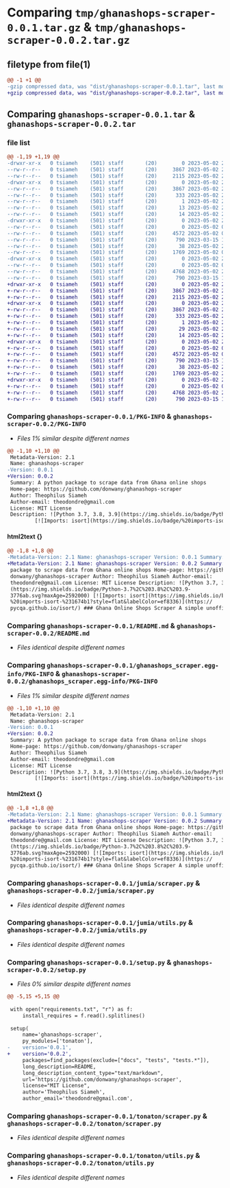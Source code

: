 # Comparing `tmp/ghanashops-scraper-0.0.1.tar.gz` & `tmp/ghanashops-scraper-0.0.2.tar.gz`

## filetype from file(1)

```diff
@@ -1 +1 @@
-gzip compressed data, was "dist/ghanashops-scraper-0.0.1.tar", last modified: Tue May  2 21:35:46 2023, max compression
+gzip compressed data, was "dist/ghanashops-scraper-0.0.2.tar", last modified: Tue May  2 21:40:14 2023, max compression
```

## Comparing `ghanashops-scraper-0.0.1.tar` & `ghanashops-scraper-0.0.2.tar`

### file list

```diff
@@ -1,19 +1,19 @@
-drwxr-xr-x   0 tsiameh    (501) staff       (20)        0 2023-05-02 21:35:46.000000 ghanashops-scraper-0.0.1/
--rw-r--r--   0 tsiameh    (501) staff       (20)     3867 2023-05-02 21:35:46.000000 ghanashops-scraper-0.0.1/PKG-INFO
--rw-r--r--   0 tsiameh    (501) staff       (20)     2115 2023-05-02 21:35:19.000000 ghanashops-scraper-0.0.1/README.md
-drwxr-xr-x   0 tsiameh    (501) staff       (20)        0 2023-05-02 21:35:46.000000 ghanashops-scraper-0.0.1/ghanashops_scraper.egg-info/
--rw-r--r--   0 tsiameh    (501) staff       (20)     3867 2023-05-02 21:35:46.000000 ghanashops-scraper-0.0.1/ghanashops_scraper.egg-info/PKG-INFO
--rw-r--r--   0 tsiameh    (501) staff       (20)      333 2023-05-02 21:35:46.000000 ghanashops-scraper-0.0.1/ghanashops_scraper.egg-info/SOURCES.txt
--rw-r--r--   0 tsiameh    (501) staff       (20)        1 2023-05-02 21:35:46.000000 ghanashops-scraper-0.0.1/ghanashops_scraper.egg-info/dependency_links.txt
--rw-r--r--   0 tsiameh    (501) staff       (20)       13 2023-05-02 21:35:46.000000 ghanashops-scraper-0.0.1/ghanashops_scraper.egg-info/requires.txt
--rw-r--r--   0 tsiameh    (501) staff       (20)       14 2023-05-02 21:35:46.000000 ghanashops-scraper-0.0.1/ghanashops_scraper.egg-info/top_level.txt
-drwxr-xr-x   0 tsiameh    (501) staff       (20)        0 2023-05-02 21:35:46.000000 ghanashops-scraper-0.0.1/jumia/
--rw-r--r--   0 tsiameh    (501) staff       (20)        0 2023-05-02 06:24:26.000000 ghanashops-scraper-0.0.1/jumia/__init__.py
--rw-r--r--   0 tsiameh    (501) staff       (20)     4572 2023-05-02 07:29:45.000000 ghanashops-scraper-0.0.1/jumia/scraper.py
--rw-r--r--   0 tsiameh    (501) staff       (20)      790 2023-03-15 19:04:53.000000 ghanashops-scraper-0.0.1/jumia/utils.py
--rw-r--r--   0 tsiameh    (501) staff       (20)       38 2023-05-02 21:35:46.000000 ghanashops-scraper-0.0.1/setup.cfg
--rw-r--r--   0 tsiameh    (501) staff       (20)     1769 2023-05-02 06:29:39.000000 ghanashops-scraper-0.0.1/setup.py
-drwxr-xr-x   0 tsiameh    (501) staff       (20)        0 2023-05-02 21:35:46.000000 ghanashops-scraper-0.0.1/tonaton/
--rw-r--r--   0 tsiameh    (501) staff       (20)        0 2023-05-02 00:14:24.000000 ghanashops-scraper-0.0.1/tonaton/__init__.py
--rw-r--r--   0 tsiameh    (501) staff       (20)     4768 2023-05-02 21:06:19.000000 ghanashops-scraper-0.0.1/tonaton/scraper.py
--rw-r--r--   0 tsiameh    (501) staff       (20)      790 2023-03-15 19:04:53.000000 ghanashops-scraper-0.0.1/tonaton/utils.py
+drwxr-xr-x   0 tsiameh    (501) staff       (20)        0 2023-05-02 21:40:14.000000 ghanashops-scraper-0.0.2/
+-rw-r--r--   0 tsiameh    (501) staff       (20)     3867 2023-05-02 21:40:14.000000 ghanashops-scraper-0.0.2/PKG-INFO
+-rw-r--r--   0 tsiameh    (501) staff       (20)     2115 2023-05-02 21:35:19.000000 ghanashops-scraper-0.0.2/README.md
+drwxr-xr-x   0 tsiameh    (501) staff       (20)        0 2023-05-02 21:40:14.000000 ghanashops-scraper-0.0.2/ghanashops_scraper.egg-info/
+-rw-r--r--   0 tsiameh    (501) staff       (20)     3867 2023-05-02 21:40:14.000000 ghanashops-scraper-0.0.2/ghanashops_scraper.egg-info/PKG-INFO
+-rw-r--r--   0 tsiameh    (501) staff       (20)      333 2023-05-02 21:40:14.000000 ghanashops-scraper-0.0.2/ghanashops_scraper.egg-info/SOURCES.txt
+-rw-r--r--   0 tsiameh    (501) staff       (20)        1 2023-05-02 21:40:14.000000 ghanashops-scraper-0.0.2/ghanashops_scraper.egg-info/dependency_links.txt
+-rw-r--r--   0 tsiameh    (501) staff       (20)       29 2023-05-02 21:40:14.000000 ghanashops-scraper-0.0.2/ghanashops_scraper.egg-info/requires.txt
+-rw-r--r--   0 tsiameh    (501) staff       (20)       14 2023-05-02 21:40:14.000000 ghanashops-scraper-0.0.2/ghanashops_scraper.egg-info/top_level.txt
+drwxr-xr-x   0 tsiameh    (501) staff       (20)        0 2023-05-02 21:40:14.000000 ghanashops-scraper-0.0.2/jumia/
+-rw-r--r--   0 tsiameh    (501) staff       (20)        0 2023-05-02 06:24:26.000000 ghanashops-scraper-0.0.2/jumia/__init__.py
+-rw-r--r--   0 tsiameh    (501) staff       (20)     4572 2023-05-02 07:29:45.000000 ghanashops-scraper-0.0.2/jumia/scraper.py
+-rw-r--r--   0 tsiameh    (501) staff       (20)      790 2023-03-15 19:04:53.000000 ghanashops-scraper-0.0.2/jumia/utils.py
+-rw-r--r--   0 tsiameh    (501) staff       (20)       38 2023-05-02 21:40:14.000000 ghanashops-scraper-0.0.2/setup.cfg
+-rw-r--r--   0 tsiameh    (501) staff       (20)     1769 2023-05-02 21:39:34.000000 ghanashops-scraper-0.0.2/setup.py
+drwxr-xr-x   0 tsiameh    (501) staff       (20)        0 2023-05-02 21:40:14.000000 ghanashops-scraper-0.0.2/tonaton/
+-rw-r--r--   0 tsiameh    (501) staff       (20)        0 2023-05-02 00:14:24.000000 ghanashops-scraper-0.0.2/tonaton/__init__.py
+-rw-r--r--   0 tsiameh    (501) staff       (20)     4768 2023-05-02 21:06:19.000000 ghanashops-scraper-0.0.2/tonaton/scraper.py
+-rw-r--r--   0 tsiameh    (501) staff       (20)      790 2023-03-15 19:04:53.000000 ghanashops-scraper-0.0.2/tonaton/utils.py
```

### Comparing `ghanashops-scraper-0.0.1/PKG-INFO` & `ghanashops-scraper-0.0.2/PKG-INFO`

 * *Files 1% similar despite different names*

```diff
@@ -1,10 +1,10 @@
 Metadata-Version: 2.1
 Name: ghanashops-scraper
-Version: 0.0.1
+Version: 0.0.2
 Summary: A python package to scrape data from Ghana online shops
 Home-page: https://github.com/donwany/ghanashops-scraper
 Author: Theophilus Siameh
 Author-email: theodondre@gmail.com
 License: MIT License
 Description: ![Python 3.7, 3.8, 3.9](https://img.shields.io/badge/Python-3.7%2C%203.8%2C%203.9-3776ab.svg?maxAge=2592000)
         [![Imports: isort](https://img.shields.io/badge/%20imports-isort-%231674b1?style=flat&labelColor=ef8336)](https://pycqa.github.io/isort/)
```

#### html2text {}

```diff
@@ -1,8 +1,8 @@
-Metadata-Version: 2.1 Name: ghanashops-scraper Version: 0.0.1 Summary: A python
+Metadata-Version: 2.1 Name: ghanashops-scraper Version: 0.0.2 Summary: A python
 package to scrape data from Ghana online shops Home-page: https://github.com/
 donwany/ghanashops-scraper Author: Theophilus Siameh Author-email:
 theodondre@gmail.com License: MIT License Description: ![Python 3.7, 3.8, 3.9]
 (https://img.shields.io/badge/Python-3.7%2C%203.8%2C%203.9-
 3776ab.svg?maxAge=2592000) [![Imports: isort](https://img.shields.io/badge/
 %20imports-isort-%231674b1?style=flat&labelColor=ef8336)](https://
 pycqa.github.io/isort/) ### Ghana Online Shops Scraper A simple unofficial
```

### Comparing `ghanashops-scraper-0.0.1/README.md` & `ghanashops-scraper-0.0.2/README.md`

 * *Files identical despite different names*

### Comparing `ghanashops-scraper-0.0.1/ghanashops_scraper.egg-info/PKG-INFO` & `ghanashops-scraper-0.0.2/ghanashops_scraper.egg-info/PKG-INFO`

 * *Files 1% similar despite different names*

```diff
@@ -1,10 +1,10 @@
 Metadata-Version: 2.1
 Name: ghanashops-scraper
-Version: 0.0.1
+Version: 0.0.2
 Summary: A python package to scrape data from Ghana online shops
 Home-page: https://github.com/donwany/ghanashops-scraper
 Author: Theophilus Siameh
 Author-email: theodondre@gmail.com
 License: MIT License
 Description: ![Python 3.7, 3.8, 3.9](https://img.shields.io/badge/Python-3.7%2C%203.8%2C%203.9-3776ab.svg?maxAge=2592000)
         [![Imports: isort](https://img.shields.io/badge/%20imports-isort-%231674b1?style=flat&labelColor=ef8336)](https://pycqa.github.io/isort/)
```

#### html2text {}

```diff
@@ -1,8 +1,8 @@
-Metadata-Version: 2.1 Name: ghanashops-scraper Version: 0.0.1 Summary: A python
+Metadata-Version: 2.1 Name: ghanashops-scraper Version: 0.0.2 Summary: A python
 package to scrape data from Ghana online shops Home-page: https://github.com/
 donwany/ghanashops-scraper Author: Theophilus Siameh Author-email:
 theodondre@gmail.com License: MIT License Description: ![Python 3.7, 3.8, 3.9]
 (https://img.shields.io/badge/Python-3.7%2C%203.8%2C%203.9-
 3776ab.svg?maxAge=2592000) [![Imports: isort](https://img.shields.io/badge/
 %20imports-isort-%231674b1?style=flat&labelColor=ef8336)](https://
 pycqa.github.io/isort/) ### Ghana Online Shops Scraper A simple unofficial
```

### Comparing `ghanashops-scraper-0.0.1/jumia/scraper.py` & `ghanashops-scraper-0.0.2/jumia/scraper.py`

 * *Files identical despite different names*

### Comparing `ghanashops-scraper-0.0.1/jumia/utils.py` & `ghanashops-scraper-0.0.2/jumia/utils.py`

 * *Files identical despite different names*

### Comparing `ghanashops-scraper-0.0.1/setup.py` & `ghanashops-scraper-0.0.2/setup.py`

 * *Files 0% similar despite different names*

```diff
@@ -5,15 +5,15 @@
 
 with open("requirements.txt", "r") as f:
     install_requires = f.read().splitlines()
 
 setup(
     name='ghanashops-scraper',
     py_modules=['tonaton'],
-    version='0.0.1',
+    version='0.0.2',
     packages=find_packages(exclude=["docs", "tests", "tests.*"]),
     long_description=README,
     long_description_content_type="text/markdown",
     url='https://github.com/donwany/ghanashops-scraper',
     license="MIT License",
     author='Theophilus Siameh',
     author_email='theodondre@gmail.com',
```

### Comparing `ghanashops-scraper-0.0.1/tonaton/scraper.py` & `ghanashops-scraper-0.0.2/tonaton/scraper.py`

 * *Files identical despite different names*

### Comparing `ghanashops-scraper-0.0.1/tonaton/utils.py` & `ghanashops-scraper-0.0.2/tonaton/utils.py`

 * *Files identical despite different names*


